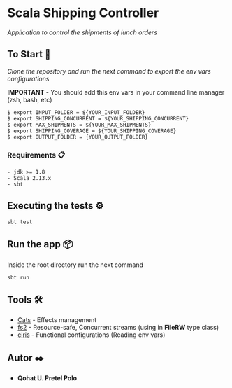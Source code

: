 # Scala Shipping Controller

_Application to control the shipments of lunch orders_

## To Start 🚀

_Clone the repository and run the next command to export the env vars configurations_

**IMPORTANT** - You should add this env vars in your command line manager (zsh, bash, etc)

```
$ export INPUT_FOLDER = ${YOUR_INPUT_FOLDER}
$ export SHIPPING_CONCURRENT = ${YOUR_SHIPPING_CONCURRENT}
$ export MAX_SHIPMENTS = ${YOUR_MAX_SHIPMENTS}
$ export SHIPPING_COVERAGE = ${YOUR_SHIPPING_COVERAGE}
$ export OUTPUT_FOLDER = {YOUR_OUTPUT_FOLDER}
```

### Requirements 📋

```
- jdk >= 1.8
- Scala 2.13.x
- sbt
```

## Executing the tests ⚙️

```
sbt test
```

## Run the app 📦
Inside the root directory run the next command
```
sbt run
```

## Tools 🛠️

* [Cats](https://typelevel.org/cats-effect/) - Effects management
* [fs2](https://fs2.io/guide.html) - Resource-safe, Concurrent streams (using in **FileRW** type class)
* [ciris](https://rometools.github.io/rome/) - Functional configurations (Reading env vars)

## Autor ✒️

* **Qohat U. Pretel Polo**
